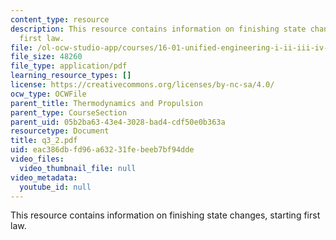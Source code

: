 ```yaml
---
content_type: resource
description: This resource contains information on finishing state changes, starting
  first law.
file: /ol-ocw-studio-app/courses/16-01-unified-engineering-i-ii-iii-iv-fall-2005-spring-2006/eac386dbfd96a63231febeeb7bf94dde_q3_2.pdf
file_size: 48260
file_type: application/pdf
learning_resource_types: []
license: https://creativecommons.org/licenses/by-nc-sa/4.0/
ocw_type: OCWFile
parent_title: Thermodynamics and Propulsion
parent_type: CourseSection
parent_uid: 05b2ba63-43e4-3028-bad4-cdf50e0b363a
resourcetype: Document
title: q3_2.pdf
uid: eac386db-fd96-a632-31fe-beeb7bf94dde
video_files:
  video_thumbnail_file: null
video_metadata:
  youtube_id: null
---
```

This resource contains information on finishing state changes, starting first law.